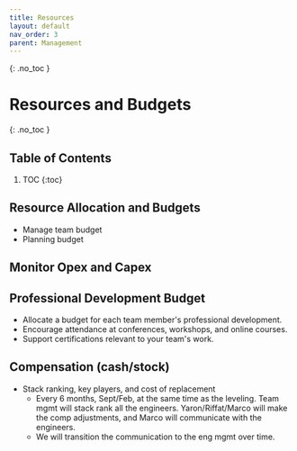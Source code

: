 ```yaml
---
title: Resources
layout: default
nav_order: 3
parent: Management
---
```

{: .no_toc }
# Resources and Budgets

{: .no_toc }
## Table of Contents

1. TOC
{:toc}

## Resource Allocation and Budgets

  * Manage team budget  
  * Planning budget

## Monitor Opex and Capex

## Professional Development Budget

- Allocate a budget for each team member's professional development.
- Encourage attendance at conferences, workshops, and online courses.
- Support certifications relevant to your team's work.

## Compensation (cash/stock)

  * Stack ranking, key players, and cost of replacement  
    * Every 6 months, Sept/Feb, at the same time as the leveling. Team mgmt will stack rank all the engineers. Yaron/Riffat/Marco will make the comp adjustments, and Marco will communicate with the engineers.  
    * We will transition the communication to the eng mgmt over time.

